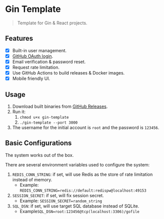 # Gin Template
> Template for Gin & React projects.

## Features
+ [x] Built-in user management.
+ [x] [GitHub OAuth login](https://github.com/settings/applications/new).
+ [x] Email verification & password reset.
+ [x] Request rate limitation.
+ [x] Use GitHub Actions to build releases & Docker images. 
+ [x] Mobile friendly UI.

## Usage
1. Download built binaries from [GitHub Releases](https://github.com/songquanpeng/gin-template/releases/latest).
2. Run it: 
   1. `chmod u+x gin-template`
   2. `./gin-template --port 3000`
3. The username for the initial account is `root` and the password is `123456`.

## Basic Configurations
The system works out of the box.

There are several environment variables used to configure the system:
1. `REDIS_CONN_STRING`: if set, will use Redis as the store of rate limitation instead of memory.
   + Example: `REDIS_CONN_STRING=redis://default:redispw@localhost:49153`
2. `SESSION_SECRET`: if set, will fix session secret.
   + Example: `SESSION_SECRET=random_string`
3. `SQL_DSN`: if set, will use target SQL database instead of SQLite.
   + Example`SQL_DSN=root:123456@tcp(localhost:3306)/gofile`